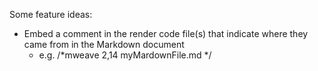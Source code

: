 
Some feature ideas:

* Embed a comment in the render code file(s) that indicate where they came from in the Markdown document
    * e.g. /*mweave 2,14 myMardownFile.md */

